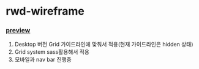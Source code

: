 # rwd-wireframe
### [preview]('https://hyeyoon.github.io/rwd-wireframe/')
1. Desktop 버전 Grid 가이드라인에 맞춰서 적용(현재 가이드라인은 hidden 상태)
2. Grid system sass활용해서 적용
3. 모바일과 nav bar 진행중
